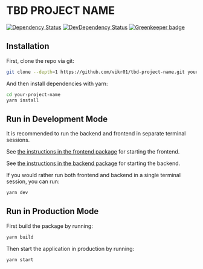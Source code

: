 # TBD PROJECT NAME

[![Dependency Status](https://david-dm.org/vikr01/tbd-project-name/status.svg)](https://david-dm.org/vikr01/tbd-project-name)
[![DevDependency Status](https://david-dm.org/vikr01/tbd-project-name/dev-status.svg)](https://david-dm.org/vikr01/tbd-project-name?type=dev) [![Greenkeeper badge](https://badges.greenkeeper.io/vikr01/tbd-project-name.svg)](https://greenkeeper.io/)

## Installation

First, clone the repo via git:

```bash
git clone --depth=1 https://github.com/vikr01/tbd-project-name.git your-project-name
```

And then install dependencies with yarn:

```bash
cd your-project-name
yarn install
```

## Run in Development Mode

It is recommended to run the backend and frontend in separate terminal sessions.

See [the instructions in the frontend package](./packages/frontend#tbd-project-frontend) for starting the frontend.

See [the instructions in the backend package](./packages/backend#tbd-project-backend) for starting the backend.

If you would rather run both frontend and backend in a single terminal session, you can run:

```bash
yarn dev
```

## Run in Production Mode

First build the package by running:

```bash
yarn build
```

Then start the application in production by running:

```bash
yarn start
```
